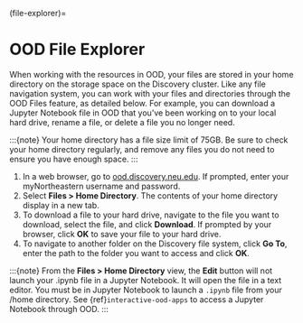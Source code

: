 (file-explorer)=

# OOD File Explorer

When working with the resources in OOD, your files are stored in your home directory
on the storage space on the Discovery cluster. Like any file navigation system,
you can work with your files and directories through the OOD Files feature, as detailed below.
For example, you can download a Jupyter Notebook file in OOD that you’ve been working
on to your local hard drive, rename a file, or delete a file you no longer need.

:::{note}
Your home directory has a file size limit of 75GB. Be sure to check your home
directory regularly, and remove any files you do not need to ensure you have enough space.
:::

1. In a web browser, go to [ood.discovery.neu.edu](https://ood.discovery.neu.edu). If prompted, enter your myNortheastern username and password.
1. Select **Files > Home Directory**. The contents of your home directory display in a new tab.
1. To download a file to your hard drive, navigate to the file you want to download,
   select the file, and click **Download**. If prompted by your browser,
   click **OK** to save your file to your hard drive.
1. To navigate to another folder on the Discovery file system, click **Go To**,
   enter the path to the folder you want to access and click **OK**.

:::{note}
From the **Files > Home Directory** view, the **Edit** button will not launch your
.ipynb file in a Jupyter Notebook. It will open the file in a text editor. You must be in Jupyter Notebook to launch a `.ipynb` file from your /home directory.
See {ref}`interactive-ood-apps` to access a Jupyter Notebook through OOD.
:::
